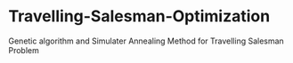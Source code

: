# Travelling-Salesman-Optimization
Genetic algorithm and Simulater Annealing Method for Travelling Salesman Problem
